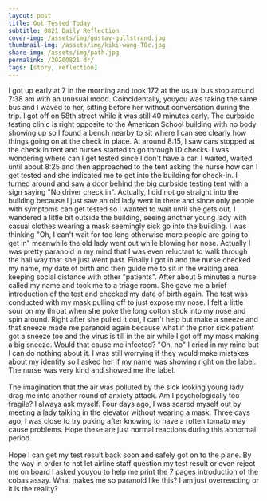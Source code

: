 ```yaml
---
layout: post
title: Got Tested Today
subtitle: 0821 Daily Reflection
cover-img: /assets/img/gustav-gullstrand.jpg
thumbnail-img: /assets/img/kiki-wang-TOc.jpg
share-img: /assets/img/path.jpg
permalink: /20200821 dr/
tags: [story, reflection]
---
```


I got up early at 7 in the morning and took 172 at the usual bus stop around 7:38 am with an unusual mood. 
Coincidentally, youyou was taking the same bus and I waved to her, sitting before her without conversation 
during the trip. I got off on 58th street while it was still 40 minutes early. The 
curbside testing clinic is right opposite to the American School building with no body showing up so I found 
a bench nearby to sit where I can see clearly how things going on at the check in place. At around 8:15, I 
saw cars stopped at the check in tent and nurses started to go through ID checks. I was wondering where can 
I get tested since I don't have a car. I waited, waited until about 8:25 and then approached to the tent asking 
the nurse how can I get tested and she indicated me to get into the building for check-in. I turned around and 
saw a door behind the big curbside testing tent with a sign saying "No driver check in". Actually, I did not go 
straight into the building because I just saw an old lady went in there and since only people with symptoms can 
get tested so I wanted to wait until she gets out. I wandered a little bit outside the building, seeing another 
young lady with casual clothes wearing a mask seemingly sick go into the building. I was thinking "Oh, I 
can't wait for too long otherwise more people are going to get in" meanwhile the old lady went out while blowing 
her nose. Actually I was pretty paranoid in my mind that I was even reluctant to walk through the hall 
way that she just went past. Finally I got in and the nurse checked my name, my date of birth and then guide me to 
sit in the waiting area keeping social distance with other "patients". After about 5 minutes a nurse called my 
name and took me to a triage room. She gave me a brief introduction of the test and checked my date of birth again. 
The test was conducted with my mask pulling off to just expose my nose. I felt a little sour on my throat when 
she poke the long cotton stick into my nose and spin around. Right after she pulled it out, I can't help but make a 
sneeze and that sneeze made me paranoid again because what if the prior sick patient got a sneeze too and the virus is 
till in the air while I got off my mask making a big sneeze. Would that cause me infected? "Oh, no" I cried in my 
mind but I can do nothing about it. I was still worrying if they would make mistakes about my identity so I asked her 
if my name was showing right on the label. The nurse was very kind and showed me the label.  
<br>
The imagination that the air was polluted by the sick looking young lady drag me into another round of anxiety attack. Am 
I psychologically too fragile? I always ask myself. Four days ago, I was scared myself out by meeting a lady talking 
in the elevator without wearing a mask. Three days ago, I was close to try puking after knowing to have a rotten tomato may 
cause problems. Hope these are just normal reactions during this abnormal period.  
<br>
Hope I can get my test result back soon and safely got on to the plane. By the way in order to not let airline staff 
question my test result or even reject me on board I asked youyou to help me print the 7 pages introduction of the cobas 
assay. What makes me so paranoid like this? I am just overreacting or it is the reality?   